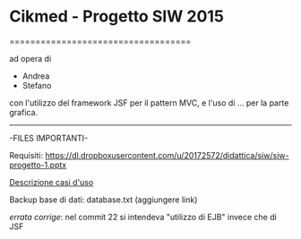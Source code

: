 # Cikmed - Progetto SIW 2015
===================================

ad opera di

- Andrea 
- Stefano

con l'utilizzo del framework JSF per il pattern MVC, e l'uso di ... per la parte grafica.

-----------------------------------

-FILES IMPORTANTI-

Requisiti: https://dl.dropboxusercontent.com/u/20172572/didattica/siw/siw-progetto-1.pptx

[Descrizione casi d'uso](specifiche.txt)

Backup base di dati: database.txt (aggiungere link)




*errata corrige*: nel commit 22 si intendeva "utilizzo di EJB" invece che di JSF
